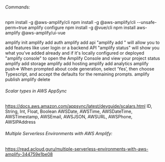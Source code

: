 ###### Commands:
npm install -g @aws-amplify/cli
npm install -g @aws-amplify/cli --unsafe-perm=true
amplify configure
npm install -g @vue/cli
npm install aws-amplify @aws-amplify/ui-vue

amplify init
amplify add auth
amplify add api
"amplify add <category>" will allow you to add features like user login or a backend API
"amplify status" will show you what you've added already and if it's locally configured or deployed
"amplify console" to open the Amplify Console and view your project status
amplify add storage
amplify add hosting
amplify add analytics
amplify push=> When prompted about code generation, select ‘Yes’, then choose Typescript, and accept the defaults for the remaining prompts.
amplify publish
amplify delete

###### Scalar types in AWS AppSync
https://docs.aws.amazon.com/appsync/latest/devguide/scalars.html
ID, String, Int, Float, Boolean
AWSDate, AWSTime, AWSDateTime, AWSTimestamp, AWSEmail, AWSJSON, AWSURL, AWSPhone, AWSIPAddress

###### Multiple Serverless Environments with AWS Amplify:
https://read.acloud.guru/multiple-serverless-environments-with-aws-amplify-344759e1be08
